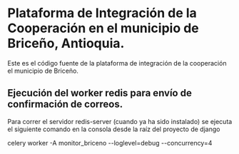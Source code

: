 # Plataforma de Integración de la Cooperación en el municipio de Briceño, Antioquia.

Este es el código fuente de la plataforma de integración de la cooperación el municipio de Briceño.

## Ejecución del worker redis para envío de confirmación de correos.

Para correr el servidor redis-server (cuando ya ha sido instalado) se ejecuta el siguiente comando
en la consola desde la raíz del proyecto de django

celery worker -A monitor_briceno --loglevel=debug --concurrency=4
